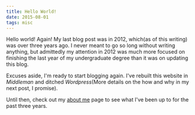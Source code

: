 ```yaml
---
title: Hello World!
date: 2015-08-01
tags: misc
---
```


Hello world! Again! My last blog post was in 2012, which(as of this writing) was over three years ago. I never meant to go so long without writing anything, but admittedly my attention in 2012 was much more focused on finishing the last year of my undergraduate degree than it was on updating this blog.

Excuses aside, I'm ready to start blogging again. I've rebuilt this website in _Middleman_ and ditched _Wordpress_(More details on the how and why in my next post, I promise).

Until then, check out my [about me](/about) page to see what I've been up to for the past three years.
